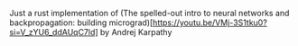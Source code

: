 Just a rust implementation of (The spelled-out intro to neural networks and backpropagation: building micrograd)[https://youtu.be/VMj-3S1tku0?si=V_zYU6_ddAUqC7ld] by Andrej Karpathy